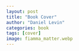 ```yaml
---
layout: post
title: "Book Cover"
author: "Daniel Levin"
categories: book
tags: [cover]
image: fiamma_matter.webp
---
```


